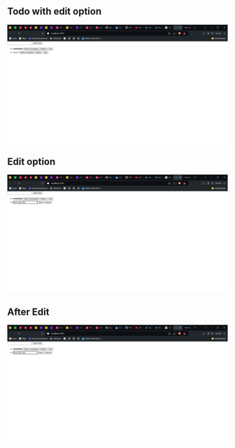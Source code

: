 ## Todo with edit option

![Screenshot](./Result1.jpg)

## Edit option

![Screenshot](./Result2.jpg)

## After Edit

![Screenshot](./Result2.jpg)
